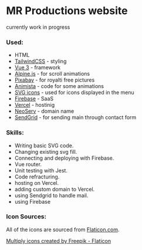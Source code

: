 # MR Productions website

currently work in progress

### Used:

- HTML
- [TailwindCSS](https://tailwindcss.com/) - styling
- [Vue 3](https://vuejs.org/) - framework
- [Alpine.js](https://alpinejs.dev/) - for scroll animations
- [Pixabay](https://pixabay.com/) - for royalti free pictures
- [Animista](https://animista.net/) - code for some animations
- [SVG icons](https://fontawesomeicons.com/svg/icons) - used for icons displayed in the menu
- [Firebase](https://firebase.google.com/) - SaaS
- [Vercel](https://vercel.com/) - hostinig
- [NeoServ](https://www.neoserv.si/) - domain name
- [SendGrid](https://sendgrid.com/) - for sending main through contact form

### Skills:

- Writing basic SVG code.
- Changing existing svg fill.
- Connecting and deploying with Firebase.
- Vue router.
- Unit testing with Jest.
- Code refracturing.
- hosting on Vercel.
- adding custom domain to Vercel.
- using Sendgrid to handle mail.
- using Firebase

### Icon Sources:

All of the icons are sourced from [Flaticon.com](https://www.flaticon.com/).

<a href="https://www.flaticon.com/free-icons/multiply" title="multiply icons">Multiply icons created by Freepik - Flaticon</a>
